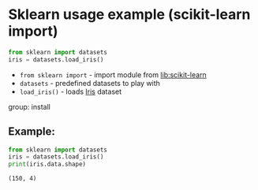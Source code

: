 # Sklearn usage example (scikit-learn import)

```python
from sklearn import datasets
iris = datasets.load_iris()
```

- `from sklearn import` - import module from [lib:scikit-learn](https://onelinerhub.com/python-scikit-learn/how-to-install-scikit-learn-using-pip)
- `datasets` - predefined datasets to play with
- `load_iris()` - loads [Iris](https://scikit-learn.org/stable/auto_examples/datasets/plot_iris_dataset.html) dataset

group: install

## Example: 
```python
from sklearn import datasets
iris = datasets.load_iris()
print(iris.data.shape)
```
```
(150, 4)

```


